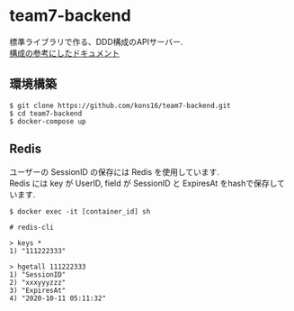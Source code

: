 # team7-backend
標準ライブラリで作る、DDD構成のAPIサーバー.  
[構成の参考にしたドキュメント](https://github.com/camphor-/relaym-server/blob/master/docs/application_architecture.md)  
  
## 環境構築
```
$ git clone https://github.com/kons16/team7-backend.git
$ cd team7-backend
$ docker-compose up
```

## Redis
ユーザーの SessionID の保存には Redis を使用しています.  
Redis には key が UserID, field が SessionID と ExpiresAt をhashで保存しています.  
```
$ docker exec -it [container_id] sh

# redis-cli

> keys *
1) "111222333"

> hgetall 111222333
1) "SessionID"
2) "xxxyyyzzz"
3) "ExpiresAt"
4) "2020-10-11 05:11:32"
```
